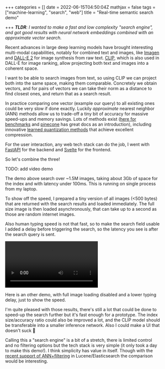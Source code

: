+++
categories = []
date = 2022-06-15T04:50:04Z
mathjax = false
tags = ["machine-learning", "search", "web"]
title = "Real-time semantic search demo"

+++
**_TLDR_**_: I wanted to make a fast and low complexity "search engine", and got good results with neural network embeddings combined with an approximate vector search._

Recent advances in large deep learning models have brought interesting multi-modal capabilities, notably for combined text and images, like [Imagen](https://imagen.research.google/) and [DALL-E 2](https://openai.com/dall-e-2/) for image synthesis from raw text. [CLIP](https://openai.com/blog/clip/), which is also used in DALL-E for image ranking, allow projecting both text and images into a coherent space.

I want to be able to search images from text, so using CLIP we can project both into the same space, making them comparable. Concretely we obtain vectors, and for pairs of vectors we can take their norm as a distance to find closest ones, and return that as a search result.

In practice comparing one vector (example our query) to all existing ones could be very slow if done exactly. Luckily _approximate_ nearest neighbor (ANN) methods allow us to trade-off a tiny bit of accuracy for massive speed-ups and memory savings. Lots of methods exist ([here for benchmarks](http://ann-benchmarks.com/) and [pinecone](https://www.pinecone.io/learn/) has great docs as an introduction), including innovative [learned quantization methods](https://arxiv.org/abs/2110.05789) that achieve excellent compression.

For the user interaction, any web tech stack can do the job, I went with [FastAPI](https://fastapi.tiangolo.com/) for the backend and [Svelte](https://svelte.dev/) for the frontend.

So let's combine the three!

TODO: add video demo

The demo above search over \~1.5M images, taking about 3Gb of space for the index and with latency under 100ms. This is running on single process from my laptop.

To show off the speed, I prepared a tiny version of all images (<500 bytes) that are returned with the search results and loaded immediately. The full size image is then loaded asynchronously, that can take up to a second as those are random internet images.

Also human typing speed is not that fast, so to make the search field usable I added a delay before triggering the search, so the latency you see is after the search query is sent.

![fast demo](/uploads/ann_demo_short_fast.webm "fast demo with low delay")

Here is an other demo, with full image loading disabled and a lower typing delay, just to show the speed.

I'm quite pleased with those results, there's still a lot that could be done to speed-up the search further but it's fast enough for a prototype. The index size/accuracy ratio could also be improved a lot, and the CLIP model should be transferable into a smaller inference network. Also I could make a UI that doesn't suck 😬

Calling this a "search engine" is a bit of a stretch, there is limited control and no filtering options but the tech stack is very simple (it only took a day to make this demo!). I think simplicity has value in itself. Though with the [recent support of ANN+filtering](https://github.com/elastic/elasticsearch/pull/84734) in Lucene/Elasticsearch the comparison would be interesting.